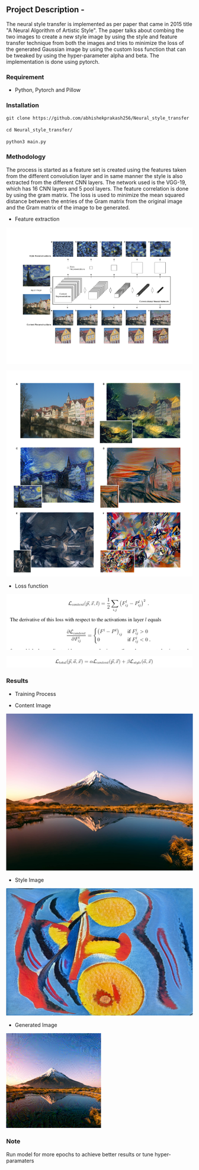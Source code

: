 ## Project Description - 

The neural style transfer is implemented as per paper that came in 2015 title "A Neural Algorithm of Artistic Style". The paper talks about combing the two images to create a new style image by using the style and feature transfer technique from both the images and tries to minimize the loss of the generated Gaussian image by using the custom loss function that can be tweaked by using the hyper-parameter alpha and beta. The implementation is done using pytorch. 

### Requirement 

- Python, Pytorch and Pillow

### Installation
```
git clone https://github.com/abhishekprakash256/Neural_style_transfer

cd Neural_style_transfer/

python3 main.py

```

### Methodology 

The process is started as a feature set is created using the features taken from the different convolution layer and in same manner the style is also extracted from the different CNN layers. The network used is the VGG-19, which has 16 CNN layers and 5 pool layers. The feature correlation is done by using the gram matrix. The loss is used to minimize the mean squared distance between the entries of the Gram matrix from the original image and the Gram matrix of the
image to be generated.  

- Feature extraction 

![](images/image_1.png)

![](images/image_2.png)

- Loss function 

![](images/image_3.png)

![](images/image_4.png)

### Results 

- Training Process 



- Content Image 

![](content.jpeg)

- Style Image 

![](style.jpeg)

- Generated Image 

![](generated.png)

### Note 

Run model for more epochs to achieve better results or tune hyper-paramaters

